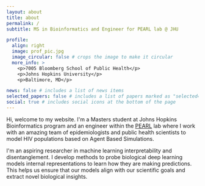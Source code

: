 ```yaml
---
layout: about
title: about
permalink: /
subtitle: MS in Bioinformatics and Engineer for PEARL lab @ JHU

profile:
  align: right
  image: prof_pic.jpg
  image_circular: false # crops the image to make it circular
  more_info: >
    <p>7005 Bloomberg School of Public Health</p>
    <p>Johns Hopkins University</p>
    <p>Baltimore, MD</p>

news: false # includes a list of news items
selected_papers: false # includes a list of papers marked as "selected={true}"
social: true # includes social icons at the bottom of the page
---
```


Hi, welcome to my website. I'm a Masters student at Johns Hopkins Bioinformatics program and an engineer within the [PEARL](https://pearlhivmodel.org/index.html) lab where I work with an amazing team of epidemiologists and public health scientists to model HIV populations based on Agent Based Simulations.

I'm an aspiring researcher in machine learning interpretability and disentanglement. I develop methods to probe biological deep learning models internal representations to learn how they are making predictions. This helps us ensure that our models align with our scientific goals and extract novel biological insights.
